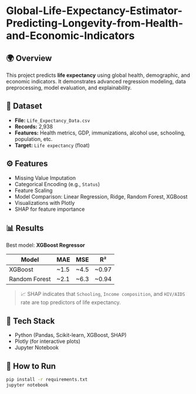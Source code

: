 # Global-Life-Expectancy-Estimator-Predicting-Longevity-from-Health-and-Economic-Indicators


## 🌍 Overview
This project predicts **life expectancy** using global health, demographic, and economic indicators. It demonstrates advanced regression modeling, data preprocessing, model evaluation, and explainability.

## 📁 Dataset
- **File:** `Life_Expectancy_Data.csv`
- **Records:** 2,938
- **Features:** Health metrics, GDP, immunizations, alcohol use, schooling, population, etc.
- **Target:** `Life expectancy` (float)

## ⚙️ Features
- Missing Value Imputation
- Categorical Encoding (e.g., `Status`)
- Feature Scaling
- Model Comparison: Linear Regression, Ridge, Random Forest, XGBoost
- Visualizations with Plotly
- SHAP for feature importance

## 📊 Results
Best model: **XGBoost Regressor**

| Model           | MAE   | MSE   | R²    |
|----------------|-------|-------|-------|
| XGBoost        | ~1.5  | ~4.5  | ~0.97 |
| Random Forest  | ~2.1  | ~6.3  | ~0.94 |

> 📈 SHAP indicates that `Schooling`, `Income composition`, and `HIV/AIDS` rate are top predictors of life expectancy.

## 🧠 Tech Stack
- Python (Pandas, Scikit-learn, XGBoost, SHAP)
- Plotly (for interactive plots)
- Jupyter Notebook

## 🧪 How to Run
```bash
pip install -r requirements.txt
jupyter notebook

